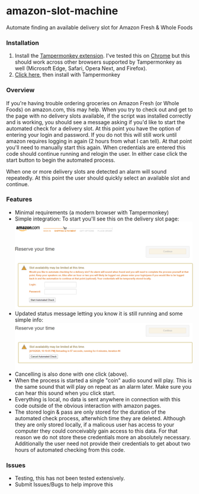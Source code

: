 # amazon-slot-machine
Automate finding an available delivery slot for Amazon Fresh &amp; Whole Foods

### Installation
1. Install the [Tampermonkey extension](https://www.tampermonkey.net/). I've tested this on [Chrome](https://chrome.google.com/webstore/detail/tampermonkey/dhdgffkkebhmkfjojejmpbldmpobfkfo) but this should work across other browsers supported by Tampermonkey as well (Microsoft Edge, Safari, Opera Next, and Firefox).
2. [Click here](https://github.com/chahu/amazon-slot-machine/raw/master/Amazon%20Delivery%20Slot%20Machine.user.js), then install with Tampermonkey

### Overview

If you're having trouble ordering groceries on Amazon Fresh (or Whole Foods) on amazon.com, this may help.
When you try to check out and get to the page with no delivery slots available, if the script was installed
correctly and is working, you should see a message asking if you'd like to start the automated check for a
delivery slot.
At this point you have the option of entering your login and password. If you do not this will still work 
until amazon requires logging in again (2 hours from what I can tell). At that point you'll need to manually
start this again. When credentials are entered this code should continue running and relogin the user. In
either case click the start button to begin the automated process.

When one or more delivery slots are detected an alarm will sound repeatedly. At this point the user should 
quickly select an available slot and continue.

### Features

- Minimal requirements (a modern browser with Tampermonkey)
- Simple integration: To start you'll see this on the delivery slot page: ![Screenshot](https://raw.githubusercontent.com/chahu/amazon-slot-machine/master/images/start.png)
- Updated status message letting you know it is still running and some simple info: ![Screenshot](https://raw.githubusercontent.com/chahu/amazon-slot-machine/master/images/reload.png)
- Cancelling is also done with one click (above).
- When the process is started a single "coin" audio sound will play. This is the same sound that will play on repeat as an alarm later. Make sure you can hear this sound when you click start.
- Everything is local, no data is sent anywhere in connection with this code outside of the obvious interaction with amazon pages.
- The stored login & pass are only stored for the duration of the automated check process, afterwhich time they are deleted. Although they are only stored locally, if a malicous user has access to your computer they could conceivably gain access to this data. For that reason we do not store these credentials more an absolutely necessary. Additionally the user need not provide their credentials to get about two hours of automated checking from this code. 


### Issues
- Testing, this has not been tested extensively.
- Submit Issues/Bugs to help improve this

